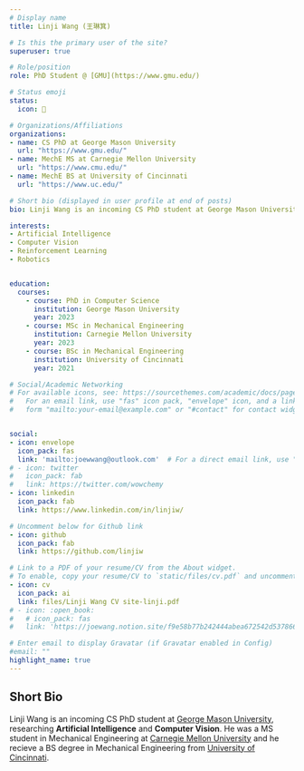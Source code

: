 ```yaml
---
# Display name
title: Linji Wang (王琳箕)

# Is this the primary user of the site?
superuser: true

# Role/position
role: PhD Student @ [GMU](https://www.gmu.edu/)

# Status emoji
status:
  icon: 🥳

# Organizations/Affiliations
organizations:
- name: CS PhD at George Mason University
  url: "https://www.gmu.edu/"
- name: MechE MS at Carnegie Mellon University
  url: "https://www.cmu.edu/"
- name: MechE BS at University of Cincinnati
  url: "https://www.uc.edu/"

# Short bio (displayed in user profile at end of posts)
bio: Linji Wang is an incoming CS PhD student at George Mason University, conducting cutting-edge research in Artificial Intelligence, Computer Vision, and Robotics. His research focuses on developing state-of-the-art algorithms for autonomous systems, leveraging advanced techniques in deep learning, reinforcement learning, and visual perception. Prior to joining George Mason University, Linji earned his MS degree in Mechanical Engineering from Carnegie Mellon University, where he worked on projects involving intelligent control systems and robotic manipulation. He also holds a BS degree in Mechanical Engineering from University of Cincinnati, where he gained a strong foundation in engineering principles and applied mathematics. Linji's interdisciplinary background in computer science, mechanical engineering, and robotics enables him to approach complex problems from multiple perspectives and develop innovative solutions at the forefront of AI and autonomous systems research. His ultimate goal is to create intelligent machines that can perceive, reason, and interact with the world in a robust and efficient manner, pushing the boundaries of what is possible with AI and robotics technologies.

interests:
- Artificial Intelligence
- Computer Vision
- Reinforcement Learning
- Robotics


education:
  courses:
    - course: PhD in Computer Science
      institution: George Mason University
      year: 2023
    - course: MSc in Mechanical Engineering
      institution: Carnegie Mellon University
      year: 2023
    - course: BSc in Mechanical Engineering
      institution: University of Cincinnati
      year: 2021

# Social/Academic Networking
# For available icons, see: https://sourcethemes.com/academic/docs/page-builder/#icons
#   For an email link, use "fas" icon pack, "envelope" icon, and a link in the
#   form "mailto:your-email@example.com" or "#contact" for contact widget.


social:
- icon: envelope
  icon_pack: fas
  link: 'mailto:joewwang@outlook.com'  # For a direct email link, use "mailto:test@example.org".
# - icon: twitter
#   icon_pack: fab
#   link: https://twitter.com/wowchemy
- icon: linkedin
  icon_pack: fab
  link: https://www.linkedin.com/in/linjiw/

# Uncomment below for Github link
- icon: github
  icon_pack: fab
  link: https://github.com/linjiw

# Link to a PDF of your resume/CV from the About widget.
# To enable, copy your resume/CV to `static/files/cv.pdf` and uncomment the lines below.
- icon: cv
  icon_pack: ai
  link: files/Linji Wang CV site-linji.pdf
# - icon: :open_book:
#   # icon_pack: fas
#   link: 'https://joewang.notion.site/f9e58b77b242444abea672542d537866?v=ff94b5d39c174fb6a99a54ffaf7f5a35'

# Enter email to display Gravatar (if Gravatar enabled in Config)
#email: ""
highlight_name: true
---
```


<!-- ## Current
I'm looking for Ph.D. position in computer science. -->

## Short Bio

Linji Wang is an incoming CS PhD student at [George Mason University](https://www.gmu.edu/), researching **Artificial Intelligence** and **Computer Vision**. He was a MS student in Mechanical Engineering at [Carnegie Mellon University](https://www.cmu.edu/) and he recieve a BS degree in Mechanical Engineering from [University of Cincinnati](https://www.uc.edu/).
<!-- {style="text-align: justify;"} -->

